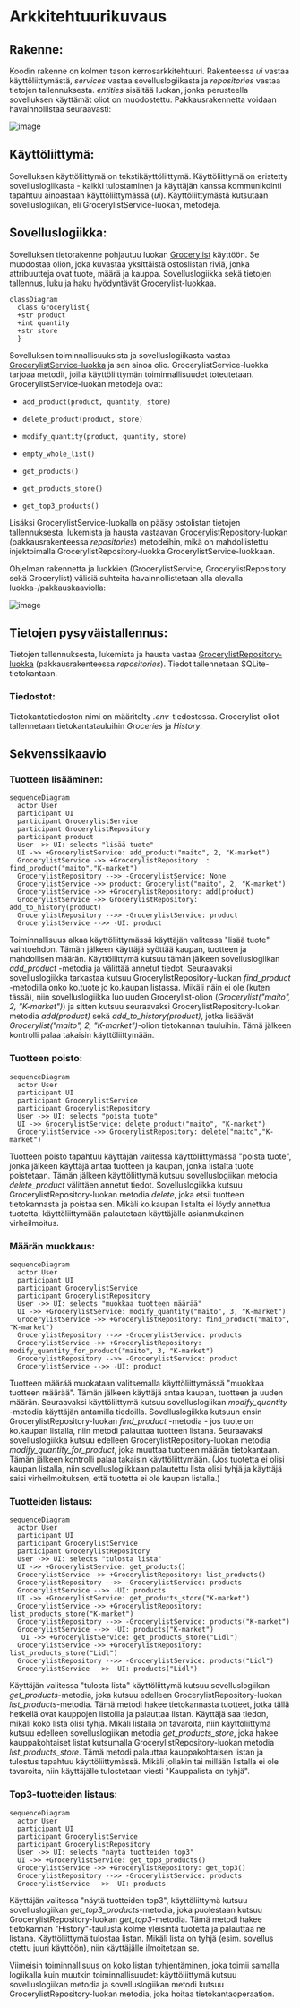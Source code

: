 # Arkkitehtuurikuvaus

## Rakenne:
Koodin rakenne on kolmen tason kerrosarkkitehtuuri. Rakenteessa *ui* vastaa käyttöliittymästä, *services* vastaa sovelluslogiikasta ja *repositories* vastaa tietojen tallennuksesta. *entities* sisältää luokan, jonka perusteella sovelluksen käyttämät oliot on muodostettu. Pakkausrakennetta voidaan havainnollistaa seuraavasti:

![image](https://user-images.githubusercontent.com/78747844/206843117-edf13d7d-cbcd-4368-a443-c858d40ba2aa.png)

## Käyttöliittymä:
Sovelluksen käyttöliittymä on tekstikäyttöliittymä. Käyttöliittymä on eristetty sovelluslogiikasta - kaikki tulostaminen ja käyttäjän kanssa kommunikointi tapahtuu ainoastaan käyttöliittymässä (*ui*). Käyttöliittymästä kutsutaan sovelluslogiikan, eli GrocerylistService-luokan, metodeja.

## Sovelluslogiikka:
Sovelluksen tietorakenne pohjautuu luokan [Grocerylist](https://github.com/ounisk/ot_harjoitustyo/blob/master/src/entities/grocerylist_entity.py) käyttöön. Se muodostaa olion, joka kuvastaa yksittäistä ostoslistan riviä, jonka attribuutteja ovat tuote, määrä ja kauppa. Sovelluslogiikka sekä tietojen tallennus, luku ja haku hyödyntävät Grocerylist-luokkaa.

```mermaid
classDiagram
  class Grocerylist{
  +str product
  +int quantity
  +str store
  }
  ```
Sovelluksen toiminnallisuuksista ja sovelluslogiikasta vastaa [GrocerylistService-luokka](https://github.com/ounisk/ot_harjoitustyo/blob/master/src/services/grocerylist_service.py) ja sen ainoa olio. GrocerylistService-luokka tarjoaa metodit, joilla käyttöliittymän toiminnallisuudet toteutetaan. GrocerylistService-luokan metodeja ovat:

- `add_product(product, quantity, store)`

- `delete_product(product, store)`

- `modify_quantity(product, quantity, store)`

- `empty_whole_list()`

- `get_products()`

-  `get_products_store()`

-  `get_top3_products()`


Lisäksi GrocerylistService-luokalla on pääsy ostolistan tietojen tallennuksesta, lukemista ja hausta vastaavan [GrocerylistRepository-luokan](https://github.com/ounisk/ot_harjoitustyo/blob/master/src/repositories/grocerylist_repository.py) (pakkausrakenteessa *repositories*) metodeihin, mikä on mahdollistettu injektoimalla GrocerylistRepository-luokka GrocerylistService-luokkaan.     

Ohjelman rakennetta ja luokkien (GrocerylistService, GrocerylistRepository sekä Grocerylist) välisiä suhteita havainnollistetaan alla olevalla luokka-/pakkauskaaviolla:

![image](https://user-images.githubusercontent.com/78747844/206849601-bb0da61a-e4b1-4b31-a00e-e33fc79102e7.png)

## Tietojen pysyväistallennus:
Tietojen tallennuksesta, lukemista ja hausta vastaa [GrocerylistRepository-luokka](https://github.com/ounisk/ot_harjoitustyo/blob/master/src/repositories/grocerylist_repository.py) (pakkausrakenteessa *repositories*). Tiedot tallennetaan SQLite-tietokantaan.

### Tiedostot:
Tietokantatiedoston nimi on määritelty *.env*-tiedostossa. 
Grocerylist-oliot tallennetaan tietokantatauluihin *Groceries* ja *History*.

## Sekvenssikaavio
### Tuotteen lisääminen:
  
```mermaid
sequenceDiagram
  actor User
  participant UI
  participant GrocerylistService
  participant GrocerylistRepository
  participant product
  User ->> UI: selects "lisää tuote"
  UI ->> +GrocerylistService: add_product("maito", 2, "K-market")
  GrocerylistService ->> +GrocerylistRepository  : find_product("maito","K-market")
  GrocerylistRepository -->> -GrocerylistService: None
  GrocerylistService ->> product: Grocerylist("maito", 2, "K-market")
  GrocerylistService ->> +GrocerylistRepository: add(product)
  GrocerylistService ->> GrocerylistRepository: add_to_history(product)
  GrocerylistRepository -->> -GrocerylistService: product
  GrocerylistService -->> -UI: product  
``` 
Toiminnallisuus alkaa käyttöliittymässä käyttäjän valitessa "lisää tuote" vaihtoehdon. Tämän jälkeen käyttäjä syöttää kaupan, tuotteen ja mahdollisen määrän. Käyttöliittymä kutsuu tämän jälkeen sovelluslogiikan *add_product* -metodia ja välittää annetut tiedot. Seuraavaksi sovelluslogiikka tarkastaa kutsuu GrocerylistRepository-luokan *find_product* -metodilla onko ko.tuote jo ko.kaupan listassa. Mikäli näin ei ole (kuten tässä), niin sovelluslogiikka luo uuden Grocerylist-olion (*Grocerylist("maito", 2, "K-market")*) ja sitten kutsuu seuraavaksi GrocerylistRepository-luokan metodia *add(product)* sekä *add_to_history(product)*, jotka lisäävät *Grocerylist("maito", 2, "K-market")*-olion tietokannan tauluihin. Tämä jälkeen kontrolli palaa takaisin käyttöliittymään.

### Tuotteen poisto:
```mermaid
sequenceDiagram
  actor User
  participant UI
  participant GrocerylistService
  participant GrocerylistRepository
  User ->> UI: selects "poista tuote"
  UI ->> GrocerylistService: delete_product("maito", "K-market")
  GrocerylistService ->> GrocerylistRepository: delete("maito","K-market")
``` 
Tuotteen poisto tapahtuu käyttäjän valitessa käyttöliittymässä "poista tuote", jonka jälkeen käyttäjä antaa tuotteen ja kaupan, jonka listalta tuote poistetaan. Tämän jälkeen käyttöliittymä kutsuu sovelluslogiikan metodia *delete_product* välittäen annetut tiedot. Sovelluslogiikka kutsuu GrocerylistRepository-luokan metodia *delete*, joka etsii tuotteen tietokannasta ja poistaa sen. Mikäli ko.kaupan listalta ei löydy annettua tuotetta, käyttöliittymään palautetaan käyttäjälle asianmukainen virheilmoitus.


### Määrän muokkaus:
```mermaid
sequenceDiagram
  actor User
  participant UI
  participant GrocerylistService
  participant GrocerylistRepository
  User ->> UI: selects "muokkaa tuotteen määrää"
  UI ->> +GrocerylistService: modify_quantity("maito", 3, "K-market")
  GrocerylistService ->> +GrocerylistRepository: find_product("maito", "K-market")
  GrocerylistRepository -->> -GrocerylistService: products  
  GrocerylistService ->> +GrocerylistRepository: modify_quantity_for_product("maito", 3, "K-market")
  GrocerylistRepository -->> -GrocerylistService: product
  GrocerylistService -->> -UI: product 
  ``` 
  Tuotteen määrää muokataan valitsemalla käyttöliittymässä "muokkaa tuotteen määrää". Tämän jälkeen käyttäjä antaa kaupan, tuotteen ja uuden määrän. Seuraavaksi käyttöliittymä kutsuu sovelluslogiikan *modify_quantity* -metodia käyttäjän antamilla tiedoilla. Sovelluslogiikka kutsuun ensin GrocerylistRepository-luokan *find_product* -metodia - jos tuote on ko.kaupan listalla, niin metodi palauttaa tuotteen listana. Seuraavaksi sovelluslogiikka kutsuu edelleen GrocerylistRepository-luokan metodia *modify_quantity_for_product*, joka muuttaa tuotteen määrän tietokantaan. Tämän jälkeen kontrolli palaa takaisin käyttöliittymään. (Jos tuotetta ei olisi kaupan listalla, niin sovelluslogiikkaan palautettu lista olisi tyhjä ja käyttäjä saisi virheilmoituksen, että tuotetta ei ole kaupan listalla.)  

### Tuotteiden listaus:
```mermaid
sequenceDiagram
  actor User
  participant UI
  participant GrocerylistService
  participant GrocerylistRepository
  User ->> UI: selects "tulosta lista"
  UI ->> +GrocerylistService: get_products()
  GrocerylistService ->> +GrocerylistRepository: list_products()
  GrocerylistRepository -->> -GrocerylistService: products 
  GrocerylistService -->> -UI: products
  UI ->> +GrocerylistService: get_products_store("K-market")
  GrocerylistService ->> +GrocerylistRepository: list_products_store("K-market")
  GrocerylistRepository -->> -GrocerylistService: products("K-market")
  GrocerylistService -->> -UI: products("K-market")
   UI ->> +GrocerylistService: get_products_store("Lidl")
  GrocerylistService ->> +GrocerylistRepository: list_products_store("Lidl")
  GrocerylistRepository -->> -GrocerylistService: products("Lidl")
  GrocerylistService -->> -UI: products("Lidl")
 ``` 
  Käyttäjän valitessa "tulosta lista" käyttöliittymä kutsuu sovelluslogiikan *get_products*-metodia, joka kutsuu edelleen GrocerylistRepository-luokan *list_products*-metodia. Tämä metodi hakee tietokannasta tuotteet, jotka tällä hetkellä ovat kauppojen listoilla ja palauttaa listan. Käyttäjä saa tiedon, mikäli koko lista olisi tyhjä. Mikäli listalla on tavaroita, niin käyttöliittymä kutsuu edelleen sovelluslogiikan metodia *get_products_store*, joka hakee kauppakohtaiset listat kutsumalla GrocerylistRepository-luokan metodia *list_products_store*. Tämä metodi palauttaa kauppakohtaisen listan ja tulostus tapahtuu käyttöliittymässä. Mikäli jollakin tai millään listalla ei ole tavaroita, niin käyttäjälle tulostetaan viesti "Kauppalista on tyhjä".  
  

### Top3-tuotteiden listaus:
```mermaid
sequenceDiagram
  actor User
  participant UI
  participant GrocerylistService
  participant GrocerylistRepository
  User ->> UI: selects "näytä tuotteiden top3"
  UI ->> +GrocerylistService: get_top3_products()
  GrocerylistService ->> +GrocerylistRepository: get_top3()
  GrocerylistRepository -->> -GrocerylistService: products 
  GrocerylistService -->> -UI: products
 ``` 
Käyttäjän valitessa "näytä tuotteiden top3", käyttöliittymä kutsuu sovelluslogiikan *get_top3_products*-metodia, joka puolestaan kutsuu GrocerylistRepository-luokan *get_top3*-metodia. Tämä metodi hakee tietokannan "History"-taulusta kolme yleisintä tuotetta ja palauttaa ne listana. Käyttöliittymä tulostaa listan. Mikäli lista on tyhjä (esim. sovellus otettu juuri käyttöön), niin käyttäjälle ilmoitetaan se. 

Viimeisin toiminnallisuus on koko listan tyhjentäminen, joka toimii samalla logiikalla kuin muutkin toiminnallisuudet: käyttöliittymä kutsuu sovelluslogiikan metodia ja sovelluslogiikan metodi kutsuu GrocerylistRepository-luokan metodia, joka hoitaa tietokantaoperaation.
 
 
